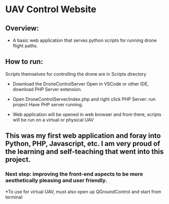 # UAV Control Website 

## Overview:
- A basic web application that serves python scripts for running drone flight paths.
  
## How to run:
Scripts themselves for controlling the drone are in Scripts directory

- Download the DroneControlServer
Open in VSCode or other IDE, download PHP Server extension.

- Open DroneControlServer/index.php and right click PHP Server: run project 
Have PHP server running.

- Web application will be opened in web browser and from there, scripts will be run on a virtual or physical UAV

## This was my first web application and foray into Python, PHP, Javascript, etc. I am very proud of the learning and self-teaching that went into this project. 
### Next step: improving the front-end aspects to be more aesthetically pleasing and user friendly. 

*To use for virtual UAV, must also open up QGroundControl and start from terminal
